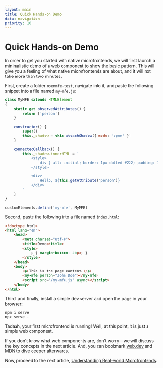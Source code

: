 ```yaml
---
layout: main
title: Quick Hands-on Demo
data: navigation
priority: 10
---
```


# Quick Hands-on Demo

In order to get you started with native microfrontends, we will first launch a minimalistic demo of a web component to show the basic pattern. This will give you a feeling of what native microfrontends are about, and it will not take more than two minutes.

First, create a folder `openmfe-test`, navigate into it, and paste the following snippet into a file named `my-mfe.js`:

```js
class MyMFE extends HTMLElement
{
    static get observedAttributes() {
        return ['person']
    }

    constructor() {
        super()
        this._shadow = this.attachShadow({ mode: 'open' })
    }

    connectedCallback() {
        this._shadow.innerHTML = `
            <style>
                div { all: initial; border: 1px dotted #222; padding: 10px; }
            </style>

            <div>
                Hello, ${this.getAttribute('person')}
            </div>
        `
    }
}

customElements.define('my-mfe', MyMFE)
```

Second, paste the following into a file named `index.html`:

```html
<!doctype html>
<html lang="en">
    <head>
        <meta charset="utf-8">
        <title>Demo</title>
        <style>
            p { margin-bottom: 20px; }
        </style>
    </head>
    <body>
        <p>This is the page content.</p>
        <my-mfe person="John Doe"></my-mfe>
        <script src="/my-mfe.js" async></script>
    </body>
</html>
```

Third, and finally, install a simple dev server and open the page in your browser:

```shell
npm i serve
npx serve .
```

Tadaah, your first microfrontend is running! Well, at this point, it is just a simple web component.

If you don’t know what web components are, don’t worry—we will discuss the key concepts in the next article. And, you can bookmark [web.dev](https://web.dev/web-components/) and [MDN](https://developer.mozilla.org/en-US/docs/Web/Web_Components/Using_custom_elements) to dive deeper afterwards.

Now, proceed to the next article, [Understanding Real-world Microfrontends](/tutorials/realworld-microfrontend/).